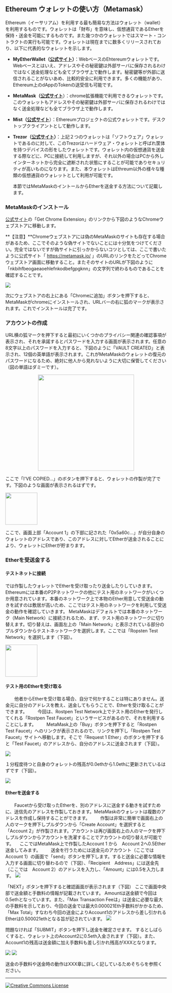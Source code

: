## Ethereum ウォレットの使い方（Metamask）

Ethereum（イーサリアム）を利用する最も簡易な方法はウォレット（wallet）を利用するものです。ウォレットは「財布」を意味し、仮想通貨であるEtherを保持・送金を可能にするものです。また幾つかのウォレットではスマート・コントラクトの実行も可能です。ウォレットは現在までに数多くリリースされており、以下に代表的なウォレットを示します。

* **MyEtherWallet（**[**公式サイト**](https://www.myetherwallet.com/)**）**：WebベースのEhtereumウォレットです。Webベースとはいえ、アドレスやその秘密鍵は外部サーバに保存されるわけではなく送金処理なども全てブラウザ上で動作します。秘密鍵等が外部に送信されることがないあめ、比較的安全に利用できます。多くの機能があり、Ethereum上のdAppのTokenの送受信も可能です。
* **MetaMask（**[**公式サイト**](https://metamask.io/)）：chrome拡張機能で利用できるウォレットです。このウォレットもアドレスやその秘密鍵は外部サーバに保存されるわけではなく送金処理なども全てブラウザ上で動作します。
* **Mist（**[**公式サイト**](https://ethereum.org/)）：Ethereumプロジェクトの公式ウォレットです。デスクトップクライアントとして動作します。
* **Trezor（**[**公式サイト**](https://trezor.io/)**）**：上記２つのウォレットは「ソフトウェア」ウォレットであるのに対して、このTrezorはハードウェア・ウォレットと呼ばれ筐体を持つデバイスの形をしたウォレットです。ウォレット内の仮想通貨を送金する際などに、PCに接続して利用しますが、それ以外の場合はPCから外しインターネットから完全に遮断された状態にすることが可能でありセキュリティが高いものになります。また、本ウォレットはEthreum以外の様々な種類の仮想通貨のウォレットとして利用が可能です。

  本節ではMetaMaskのイントールからEtherを送金する方法について記載します。

### MetaMaskのインストール

[公式サイト](https://metamask.io/)の「Get Chrome Extension」のリンクから下図のようなChromeウェブストアに移動します。

**【注意】**Chromeウェブストアには偽のMetaMaskのサイトも存在する場合があるため、ここでそのような偽サイトでないことには十分気をつけてください。完全ではないですが偽サイトに引っかからないコツとしては、ここで書いたように公式サイト「 https://metamask.io/ 」のURLのリンクをたどってChromeウェブストア画面に移動すること。またそのサイトのURLが下図のように「nkbihfbeogaeaoehlefnkodbefgpgknn」の文字列で終わるものであることを確認することです。

![](/assets/metamask_webstore.png)

次にウェブストアの右上にある「Chromeに追加」ボタンを押下すると、MetaMaskがchromeにインストールされ、URLバーの右に狐のマークが表示されます。これでインストールは完了です。

### アカウントの作成
URL横の狐マークを押下すると最初にいくつかのプライバシー関連の確認事項が表示され、それを承諾するとパスワードを入力する画面が表示されます。任意の8文字以上のパスワードを入力すると、下図のように「VAULT CREATED」と表示され、12個の英単語が表示されます。これがMetaMaskのウォレットの復元のパスワードになるため、絶対に他人から見れないように大切に保管してください（図の単語はダミーです）。
<div style="text-align:center">
<img src="/assets/metamask_vault_created.png" width="300">
</div>

ここで「I'VE COPIED...」のボタンを押下すると、ウォレットの作製が完了です。下図のような画面が表示されるはずです。

<img src="/assets/metamask_wallet_main.png" width="100">

ここで、画面上部「Account 1」の下部に記された「0x5a60c...」が自分自身のウォレットのアドレスであり、このアドレスに対してEtherが送金されることにより、ウォレットにEtherが貯まります。


### Etherを受送金する
#### テストネットに接続
では作製したウォレットでEtherを受け取ったり送金したりしていきます。Ethereumには本番のP2Pネットワークの他にテスト用のネットワークがいくつか用意されています。本番のネットワーク上で本物のEther用意して受送金の動きを試すのは敷居が高いため、ここではテスト用のネットワークを利用して受送金の動作を確認していきます。
MetaMaskはデフォルトでは本番のネットワーク（Main Network）に接続されるため、まず、テスト用のネットワークに切り替えます。切り替えは、画面左上の「Main Network」と表示されている部分のプルダウンからテストネットワークを選択します。ここでは「Ropsten Test Network」を選択します（下図）。

<img src="/assets/metamask_rostpen.png" width="100">

#### テスト用のEtherを受け取る
　　他者からEtherを受け取る場合、自分で何かすることは特にありません。送金元に自分のアドレスを教え、送金してもらうことで、Etherを受け取ることができます。
　　今回は、Rostpen Test Network上でテスト用のEtherを発行してくれる「Rostpen Test Faucet」というサービスがあるので、それを利用することにします。
　　MetaMask上の「Buy」ボタンを押下すると「Rostpen Test Faucet」へのリンクが表示されるので、リンクを押下し「Rostpen Test Faucet」サイトへ移動します。そこで「Request 1 Ether」のボタンを押下すると「Test Faucet」のアドレスから、自分のアドレスに送金されます（下図）。

![](/assets/rostpen_test_faucet.png)

１分程度待つと自身のウォレットの残高が0.0ethから1.0ethに更新されているはずです（下図）。

![](/assets/metamask_rostpen_1eth.png)

#### Etherを送金する
　　Faucetから受け取ったEtherを、別のアドレスに送金する動きを試すために、送信先のアドレスを作製しておきます。MetaMaskのウォレットは複数のアドレスを作成し保持することができます。
　　作製は非常に簡単で画面右上の人のマークを押下しプルダウンから「Create Account」を選択すると「Account 2」が作製されます。アカウントは再び画面右上の人のマークを押下しプルダウンからアカウントを洗濯することでアカウントの切り替えが可能です。
　ここではMetaMask上で作製したAccount 1 から　Account 2へ0.5Ether送金してみます。
　　送金を行うためには送金元のアカウント（ここではAccount 1）の画面で「send」ボタンを押下します。すると送金に必要な情報を入力する画面に切り替わるので（下図）、「Recipient　Address」には送金先（ここでは　Account 2）のアドレスを入力し、「Amount」には0.5を入力します。
![](/assets/metamask_send.png)

「NEXT」ボタンを押下すると確認画面が表示されます（下図）
ここで画面中央部で送金額と手数料の情報が記載されています。
Amountは送金額で今回は0.5ethとなっています。また、「Max Transaction Feeは」は送金に必要な最大の手数料を示しており、今回の送金では最大0.000021Eth手数料がかかるため、「Max Total」すなわち今回の送金によりAccount1のアドレスから差し引かれるEtherは0.500021ethとなる旨が記されています。
![](/assets/metamask_send_confirm.png)

問題なければ「SUBMIT」ボタンを押下し送金を確定させます。
するとしばらくすると、ウォレット上のAccount2に0.5eth入金されます（下図）。また、Account1の残高は送金額に加え手数料も差し引かれ残高がXXXとなります。

![](/assets/metamask_after_send_2.png)
![](/assets/metamask_after_send_1.png)

送金の手数料や送金時の動作はXXX章に詳しく記しているためそちらを参照ください。


---
<a rel="license" href="http://creativecommons.org/licenses/by-sa/4.0/"><img alt="Creative Commons License" style="border-width:0" src="https://i.creativecommons.org/l/by-sa/4.0/88x31.png" /></a><br />
